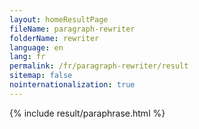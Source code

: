 ```yaml
---
layout: homeResultPage
fileName: paragraph-rewriter
folderName: rewriter
language: en
lang: fr
permalink: /fr/paragraph-rewriter/result
sitemap: false
nointernationalization: true
---
```

{% include result/paraphrase.html %}

<script src="/js/result/paraprashing.js" data-foldername="{{page.folderName}}" data-lang="{{page.lang}}"></script>
